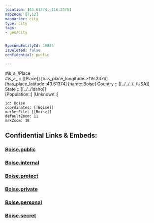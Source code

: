 ```yaml
---
location: [43.61374,-116.2376] 
mapzoom: [7,12] 
mapmarker: city 
type: City
tags:
- geo/City


SpocWebEntityId: 36085
isDeleted: false
confidential: public

---
```

#is_a_/Place  
#is_a_ :: [[Place]] 
[has_place_longitude::-116.2376] 
[has_place_latitude::43.61374] 
[name::Boise] 
Country :: [[../../../../USA]]  
State :: [[../../Idaho]]  
[Population::] 
[Unknown::] 


```leaflet
id: Boise
coordinates: [[Boise]] 
markerFile: [[Boise]] 
defaultZoom: 11 
maxZoom: 18
```


## Confidential Links & Embeds: 

### [Boise.public](/_public/\Earth\Continent\America~North\USA\USA~Mountain\Idaho\counties~Idaho\Ada,County\cities~AdaBoise.public.md) 

### [Boise.internal](/_internal/\Earth\Continent\America~North\USA\USA~Mountain\Idaho\counties~Idaho\Ada,County\cities~AdaBoise.internal.md) 

### [Boise.protect](/_protect/\Earth\Continent\America~North\USA\USA~Mountain\Idaho\counties~Idaho\Ada,County\cities~AdaBoise.protect.md) 

### [Boise.private](/_private/\Earth\Continent\America~North\USA\USA~Mountain\Idaho\counties~Idaho\Ada,County\cities~AdaBoise.private.md) 

### [Boise.personal](/_personal/\Earth\Continent\America~North\USA\USA~Mountain\Idaho\counties~Idaho\Ada,County\cities~AdaBoise.personal.md) 

### [Boise.secret](/_secret/\Earth\Continent\America~North\USA\USA~Mountain\Idaho\counties~Idaho\Ada,County\cities~AdaBoise.secret.md)


